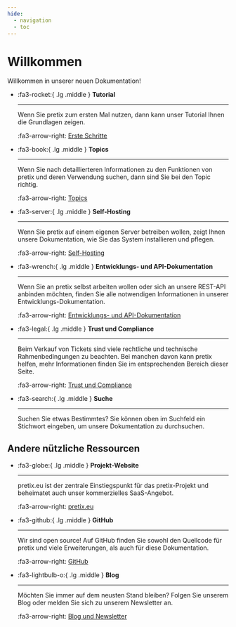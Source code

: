 ```yaml
---
hide:
  - navigation
  - toc
---
```


# Willkommen

Willkommen in unserer neuen Dokumentation! 

<div class="grid cards" markdown>

-   :fa3-rocket:{ .lg .middle } __Tutorial__

    ---

    Wenn Sie pretix zum ersten Mal nutzen, dann kann unser Tutorial Ihnen die Grundlagen zeigen. 

    :fa3-arrow-right: [Erste Schritte](tutorial/getting-started.md)

-   :fa3-book:{ .lg .middle } __Topics__

    ---

    Wenn Sie nach detaillierteren Informationen zu den Funktionen von pretix und deren Verwendung suchen, dann sind Sie bei den Topic richtig. 

    :fa3-arrow-right: [Topics](topics/index.md)

-   :fa3-server:{ .lg .middle } __Self-Hosting__

    ---

    Wenn Sie pretix auf einem eigenen Server betreiben wollen, zeigt Ihnen unsere Dokumentation, wie Sie das System installieren und pflegen.

    :fa3-arrow-right: [Self-Hosting](self-hosting/index.md)

-   :fa3-wrench:{ .lg .middle } __Entwicklungs- und API-Dokumentation__

    ---

    Wenn Sie an pretix selbst arbeiten wollen oder sich an unsere REST-API anbinden möchten, finden Sie alle notwendigen Informationen in unserer Entwicklungs-Dokumentation.

    :fa3-arrow-right: [Entwicklungs- und API-Dokumentation](https://docs.pretix.eu/dev/)

-   :fa3-legal:{ .lg .middle } __Trust und Compliance__

    ---

    Beim Verkauf von Tickets sind viele rechtliche und technische Rahmenbedingungen zu beachten. Bei manchen davon kann pretix helfen, mehr Informationen finden Sie im entsprechenden Bereich dieser Seite.

    :fa3-arrow-right: [Trust und Compliance](trust/index.md)

-   :fa3-search:{ .lg .middle } __Suche__

    ---

    Suchen Sie etwas Bestimmtes?
    Sie können oben im Suchfeld ein Stichwort eingeben, um unsere Dokumentation zu durchsuchen.

</div>

## Andere nützliche Ressourcen

<div class="grid cards" markdown>

-   :fa3-globe:{ .lg .middle } __Projekt-Website__

    ---

    pretix.eu ist der zentrale Einstiegspunkt für das pretix-Projekt und beheimatet auch unser kommerzielles SaaS-Angebot.

    :fa3-arrow-right: [pretix.eu](https://pretix.eu)

-   :fa3-github:{ .lg .middle } __GitHub__

    ---

    Wir sind open source! Auf GitHub finden Sie sowohl den Quellcode für pretix und viele Erweiterungen, als auch für diese Dokumentation.

    :fa3-arrow-right: [GitHub](https://github.com/pretix)

-   :fa3-lightbulb-o:{ .lg .middle } __Blog__

    ---

    Möchten Sie immer auf dem neusten Stand bleiben? Folgen Sie unserem Blog oder melden Sie sich zu unserem Newsletter an.

    :fa3-arrow-right: [Blog und Newsletter](https://pretix.eu/about/de/blog/)

</div>
